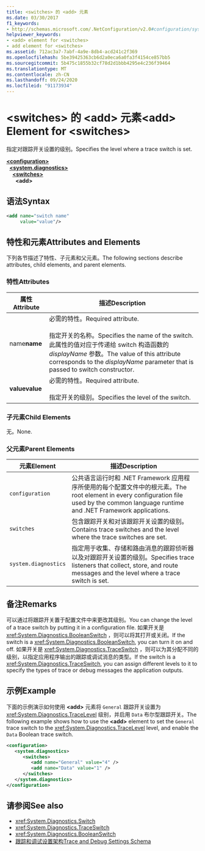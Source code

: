 ```yaml
---
title: <switches> 的 <add> 元素
ms.date: 03/30/2017
f1_keywords:
- http://schemas.microsoft.com/.NetConfiguration/v2.0#configuration/system.diagnostics/switches/add
helpviewer_keywords:
- <add> element for <switches>
- add element for <switches>
ms.assetid: 712ac3a7-7abf-4a9e-8db4-acd241c2f369
ms.openlocfilehash: 5be39425363cb6d2a0eca6a0fa3f4154ce857bb5
ms.sourcegitcommit: 5b475c1855b32cf78d2d1bbb4295e4c236f39464
ms.translationtype: MT
ms.contentlocale: zh-CN
ms.lasthandoff: 09/24/2020
ms.locfileid: "91173934"
---
```

# <a name="add-element-for-switches"></a><span data-ttu-id="97e4c-102">\<switches> 的 \<add> 元素</span><span class="sxs-lookup"><span data-stu-id="97e4c-102">\<add> Element for \<switches></span></span>

<span data-ttu-id="97e4c-103">指定对跟踪开关设置的级别。</span><span class="sxs-lookup"><span data-stu-id="97e4c-103">Specifies the level where a trace switch is set.</span></span>  

[**\<configuration>**](../configuration-element.md)\
&nbsp;&nbsp;[**\<system.diagnostics>**](system-diagnostics-element.md)\
&nbsp;&nbsp;&nbsp;&nbsp;[**\<switches>**](switches-element.md)\
&nbsp;&nbsp;&nbsp;&nbsp;&nbsp;&nbsp;**\<add>**

## <a name="syntax"></a><span data-ttu-id="97e4c-104">语法</span><span class="sxs-lookup"><span data-stu-id="97e4c-104">Syntax</span></span>  
  
```xml  
<add name="switch name"  
     value="value"/>  
```  
  
## <a name="attributes-and-elements"></a><span data-ttu-id="97e4c-105">特性和元素</span><span class="sxs-lookup"><span data-stu-id="97e4c-105">Attributes and Elements</span></span>  

 <span data-ttu-id="97e4c-106">下列各节描述了特性、子元素和父元素。</span><span class="sxs-lookup"><span data-stu-id="97e4c-106">The following sections describe attributes, child elements, and parent elements.</span></span>  
  
### <a name="attributes"></a><span data-ttu-id="97e4c-107">特性</span><span class="sxs-lookup"><span data-stu-id="97e4c-107">Attributes</span></span>  
  
|<span data-ttu-id="97e4c-108">属性</span><span class="sxs-lookup"><span data-stu-id="97e4c-108">Attribute</span></span>|<span data-ttu-id="97e4c-109">描述</span><span class="sxs-lookup"><span data-stu-id="97e4c-109">Description</span></span>|  
|---------------|-----------------|  
|<span data-ttu-id="97e4c-110">name</span><span class="sxs-lookup"><span data-stu-id="97e4c-110">**name**</span></span>|<span data-ttu-id="97e4c-111">必需的特性。</span><span class="sxs-lookup"><span data-stu-id="97e4c-111">Required attribute.</span></span><br /><br /> <span data-ttu-id="97e4c-112">指定开关的名称。</span><span class="sxs-lookup"><span data-stu-id="97e4c-112">Specifies the name of the switch.</span></span> <span data-ttu-id="97e4c-113">此属性的值对应于传递给 switch 构造函数的 *displayName* 参数。</span><span class="sxs-lookup"><span data-stu-id="97e4c-113">The value of this attribute corresponds to the *displayName* parameter that is passed to switch constructor.</span></span>|  
|<span data-ttu-id="97e4c-114">**value**</span><span class="sxs-lookup"><span data-stu-id="97e4c-114">**value**</span></span>|<span data-ttu-id="97e4c-115">必需的特性。</span><span class="sxs-lookup"><span data-stu-id="97e4c-115">Required attribute.</span></span><br /><br /> <span data-ttu-id="97e4c-116">指定开关的级别。</span><span class="sxs-lookup"><span data-stu-id="97e4c-116">Specifies the level of the switch.</span></span>|  
  
### <a name="child-elements"></a><span data-ttu-id="97e4c-117">子元素</span><span class="sxs-lookup"><span data-stu-id="97e4c-117">Child Elements</span></span>  

 <span data-ttu-id="97e4c-118">无。</span><span class="sxs-lookup"><span data-stu-id="97e4c-118">None.</span></span>  
  
### <a name="parent-elements"></a><span data-ttu-id="97e4c-119">父元素</span><span class="sxs-lookup"><span data-stu-id="97e4c-119">Parent Elements</span></span>  
  
|<span data-ttu-id="97e4c-120">元素</span><span class="sxs-lookup"><span data-stu-id="97e4c-120">Element</span></span>|<span data-ttu-id="97e4c-121">描述</span><span class="sxs-lookup"><span data-stu-id="97e4c-121">Description</span></span>|  
|-------------|-----------------|  
|`configuration`|<span data-ttu-id="97e4c-122">公共语言运行时和 .NET Framework 应用程序所使用的每个配置文件中的根元素。</span><span class="sxs-lookup"><span data-stu-id="97e4c-122">The root element in every configuration file used by the common language runtime and .NET Framework applications.</span></span>|  
|`switches`|<span data-ttu-id="97e4c-123">包含跟踪开关和对该跟踪开关设置的级别。</span><span class="sxs-lookup"><span data-stu-id="97e4c-123">Contains trace switches and the level where the trace switches are set.</span></span>|  
|`system.diagnostics`|<span data-ttu-id="97e4c-124">指定用于收集、存储和路由消息的跟踪侦听器以及对跟踪开关设置的级别。</span><span class="sxs-lookup"><span data-stu-id="97e4c-124">Specifies trace listeners that collect, store, and route messages and the level where a trace switch is set.</span></span>|  
  
## <a name="remarks"></a><span data-ttu-id="97e4c-125">备注</span><span class="sxs-lookup"><span data-stu-id="97e4c-125">Remarks</span></span>  

 <span data-ttu-id="97e4c-126">可以通过将跟踪开关置于配置文件中来更改其级别。</span><span class="sxs-lookup"><span data-stu-id="97e4c-126">You can change the level of a trace switch by putting it in a configuration file.</span></span> <span data-ttu-id="97e4c-127">如果开关是 <xref:System.Diagnostics.BooleanSwitch> ，则可以将其打开或关闭。</span><span class="sxs-lookup"><span data-stu-id="97e4c-127">If the switch is a <xref:System.Diagnostics.BooleanSwitch>, you can turn it on and off.</span></span> <span data-ttu-id="97e4c-128">如果开关是 <xref:System.Diagnostics.TraceSwitch> ，则可以为其分配不同的级别，以指定应用程序输出的跟踪或调试消息的类型。</span><span class="sxs-lookup"><span data-stu-id="97e4c-128">If the switch is a <xref:System.Diagnostics.TraceSwitch>, you can assign different levels to it to specify the types of trace or debug messages the application outputs.</span></span>  
  
## <a name="example"></a><span data-ttu-id="97e4c-129">示例</span><span class="sxs-lookup"><span data-stu-id="97e4c-129">Example</span></span>  

 <span data-ttu-id="97e4c-130">下面的示例演示如何使用 **\<add>** 元素将 `General` 跟踪开关设置为 <xref:System.Diagnostics.TraceLevel> 级别，并启用 `Data` 布尔型跟踪开关。</span><span class="sxs-lookup"><span data-stu-id="97e4c-130">The following example shows how to use the **\<add>** element to set the `General` trace switch to the <xref:System.Diagnostics.TraceLevel> level, and enable the `Data` Boolean trace switch.</span></span>  
  
```xml  
<configuration>  
   <system.diagnostics>  
      <switches>  
         <add name="General" value="4" />  
         <add name="Data" value="1" />  
      </switches>  
   </system.diagnostics>  
</configuration>  
```  
  
## <a name="see-also"></a><span data-ttu-id="97e4c-131">请参阅</span><span class="sxs-lookup"><span data-stu-id="97e4c-131">See also</span></span>

- <xref:System.Diagnostics.Switch>
- <xref:System.Diagnostics.TraceSwitch>
- <xref:System.Diagnostics.BooleanSwitch>
- [<span data-ttu-id="97e4c-132">跟踪和调试设置架构</span><span class="sxs-lookup"><span data-stu-id="97e4c-132">Trace and Debug Settings Schema</span></span>](index.md)
